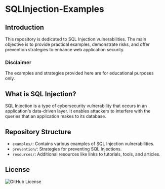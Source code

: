 # SQLInjection-Examples

## Introduction
This repository is dedicated to SQL Injection vulnerabilities. The main objective is to provide practical examples, demonstrate risks, and offer prevention strategies to enhance web application security.

### Disclaimer
The examples and strategies provided here are for educational purposes only.

## What is SQL Injection?
SQL Injection is a type of cybersecurity vulnerability that occurs in an application's data-driven layer. It enables attackers to interfere with the queries that an application makes to its database.

## Repository Structure
- `examples/`: Contains various examples of SQL Injection vulnerabilities.
- `prevention/`: Strategies for preventing SQL Injections.
- `resources/`: Additional resources like links to tutorials, tools, and articles.

## License
![GitHub License](https://img.shields.io/github/license/jlopezestrada/SQLInjection-Examples)
